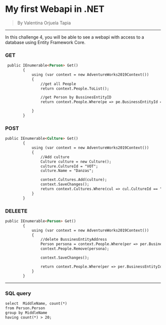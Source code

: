 # My first Webapi in .NET
> By Valentina Orjuela Tapia

---
In this challenge 4, you will be able to see a webapi with access to a database using Entity Framework Core.

### GET
```html
 public IEnumerable<Person> Get()
        {
            using (var context = new AdventureWorks2019Context())
            {
                //get all People
                return context.People.ToList();

                //get Person by BussinesEntityID
                return context.People.Where(pe => pe.BusinessEntityId == 1).ToList();

            }
        }
```

### POST
```html
public IEnumerable<Culture> Get()
        {
            using (var context = new AdventureWorks2019Context())
            {
                //Add culture
                Culture culture = new Culture();
                culture.CultureId = "VOT";
                culture.Name = "Danzas";

                context.Cultures.Add(culture);
                context.SaveChanges();
                return context.Cultures.Where(cul => cul.CultureId == "VOT").ToList();
            }
        }
```

### DELEETE
```html
public IEnumerable<Person> Get()
        {
            using (var context = new AdventureWorks2019Context())
            {
                //delete BussinesEntityAddress
                Person persona = context.People.Where(per => per.BusinessEntityId == 2).FirstOrDefault();
                context.People.Remove(persona);

                context.SaveChanges();

                return context.People.Where(per => per.BusinessEntityId == 2).ToList();
            }
        }
```

---

### SQL query
```html
select  MiddleName, count(*)
from Person.Person
group by MiddleName
having count(*) > 20;
```
